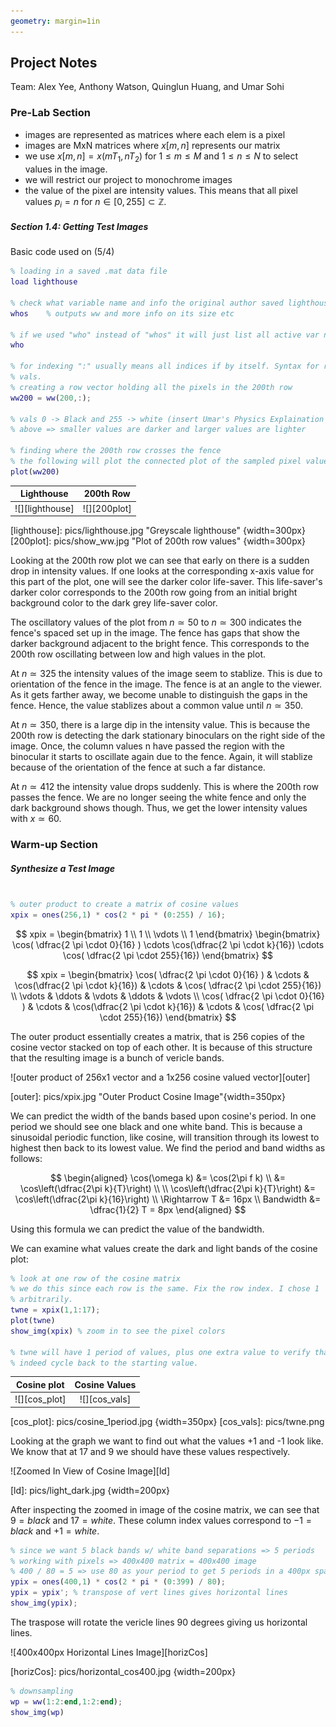 ```yaml
---
geometry: margin=1in
---
```


## Project Notes

Team: Alex Yee, Anthony Watson, Quinglun Huang, and Umar Sohi

### Pre-Lab Section

 - images are represented as matrices where each elem is a pixel
 - images are MxN matrices where $x \left[ m,n \right]$ represents our matrix
  - we use $x\left[m,n\right] = x(mT_1,nT_2)$ for $1 \leq m \leq M$ and 
$1 \leq n \leq N$ to select values in the image.
 - we will restrict our project to monochrome images
 - the value of the pixel are intensity values. This means that all pixel values
 $p_i = n$ for $n \in \left[ 0,255 \right] \subset \mathbb{Z}$.

##### Section 1.4: Getting Test Images

Basic code used on (5/4)

```matlab
% loading in a saved .mat data file
load lighthouse

% check what variable name and info the original author saved lighthouse as
whos    % outputs ww and more info on its size etc

% if we used "who" instead of "whos" it will just list all active var names
who

% for indexing ":" usually means all indices if by itself. Syntax for range of
% vals. 
% creating a row vector holding all the pixels in the 200th row
ww200 = ww(200,:);

% vals 0 -> Black and 255 -> white (insert Umar's Physics Explaination here)
% above => smaller values are darker and larger values are lighter

% finding where the 200th row crosses the fence
% the following will plot the connected plot of the sampled pixel values
plot(ww200)

```

Lighthouse | 200th Row
:---:|:---:
![][lighthouse] | ![][200plot]


[lighthouse]: pics/lighthouse.jpg "Greyscale lighthouse" {width=300px}  
[200plot]: pics/show_ww.jpg "Plot of 200th row values" {width=300px}

Looking at the 200th row plot we can see that early on there is a sudden drop in
intensity values. If one looks at the corresponding x-axis value for this part
of the plot, one will see the darker color life-saver. This life-saver's darker
color corresponds to the 200th row going from an initial bright background color
to the dark grey life-saver color.

The oscillatory values of the plot from $n \simeq 50$ to $n \simeq 300$ indicates
the fence's spaced set up in the image. The fence has gaps that show the darker
background adjacent to the bright fence. This corresponds to the 200th row
oscillating between low and high values in the plot.

At $n \simeq 325$ the intensity values of the image seem to stablize. This is
due to orientation of the fence in the image. The fence is at an angle to the
viewer. As it gets farther away, we become unable to distinguish the gaps in the
fence. Hence, the value stablizes about a common value until $n \simeq 350$.

At $n \simeq 350$, there is a large dip in the intensity value. This is
because the 200th row is detecting the dark stationary binoculars on the right
side of the image. Once, the column values n have passed the region with the
binocular it starts to oscillate again due to the fence. Again, it will stablize
because of the orientation of the fence at such a far distance. 

At $n \simeq 412$ the intensity value drops suddenly. This is where the 200th
row passes the fence. We are no longer seeing the white fence and only the dark
background shows though. Thus, we get the lower intensity values with $x \simeq
60$.

### Warm-up Section

##### Synthesize a Test Image

```matlab

% outer product to create a matrix of cosine values
xpix = ones(256,1) * cos(2 * pi * (0:255) / 16);

```

$$
xpix = 
    \begin{bmatrix}
    1 \\
    1 \\
    \vdots \\
    1
    \end{bmatrix}
    \begin{bmatrix}
    \cos( \dfrac{2 \pi \cdot 0}{16} ) \cdots \cos(\dfrac{2 \pi \cdot k}{16}) 
    \cdots \cos( \dfrac{2 \pi \cdot 255}{16}) 
    \end{bmatrix}
$$

$$
xpix = 
    \begin{bmatrix}
    \cos( \dfrac{2 \pi \cdot 0}{16} ) & \cdots & \cos(\dfrac{2 \pi \cdot k}{16}) 
    & \cdots & \cos( \dfrac{2 \pi \cdot 255}{16}) \\
    \vdots & \ddots & \vdots & \ddots & \vdots \\
    \cos( \dfrac{2 \pi \cdot 0}{16} ) & \cdots & \cos(\dfrac{2 \pi \cdot k}{16}) 
    & \cdots & \cos( \dfrac{2 \pi \cdot 255}{16}) 
    \end{bmatrix}
$$

The outer product essentially creates a matrix, that is 256 copies of the cosine
vector stacked on top of each other. It is because of this structure that the
resulting image is a bunch of vericle bands. 

![outer product of 256x1 vector and a 1x256 cosine valued vector][outer]

[outer]: pics/xpix.jpg "Outer Product Cosine Image"{width=350px}

We can predict the width of the bands based upon cosine's period. In one period
we should see one black and one white band. This is because a sinusoidal 
periodic function, like cosine, will transition through its lowest to highest then back to its lowest value. We find the period and band widths as follows:

$$
\begin{aligned}
    \cos(\omega k) &= \cos(2\pi f k) \\
                   &= \cos\left(\dfrac{2\pi k}{T}\right) \\
                   \\
    \cos\left(\dfrac{2\pi k}{T}\right) &= \cos\left(\dfrac{2\pi k}{16}\right) \\
    \Rightarrow  T &= 16px \\
        Bandwidth  &= \dfrac{1}{2} T = 8px
\end{aligned}
$$

Using this formula we can predict the value of the bandwidth.

We can examine what values create the dark and light bands of the cosine plot:
```matlab
% look at one row of the cosine matrix
% we do this since each row is the same. Fix the row index. I chose 1
% arbitrarily.
twne = xpix(1,1:17);
plot(twne)
show_img(xpix) % zoom in to see the pixel colors

% twne will have 1 period of values, plus one extra value to verify that we
% indeed cycle back to the starting value.
```
Cosine plot | Cosine Values 
:---: | :---:
![][cos_plot] | ![][cos_vals]

[cos_plot]: pics/cosine_1period.jpg {width=350px}
[cos_vals]: pics/twne.png

Looking at the graph we want to find out what the values +1 and -1 look like. We
know that at 17 and 9 we should have these values respectively. 

![Zoomed In View of Cosine Image][ld]

[ld]: pics/light_dark.jpg {width=200px} 

After inspecting the zoomed in image of the cosine matrix, we can see that $9 =
black$ and $17 = white$. These column index values correspond to $-1 = black$
and $+1 = white$.


```matlab
% since we want 5 black bands w/ white band separations => 5 periods
% working with pixels => 400x400 matrix = 400x400 image
% 400 / 80 = 5 => use 80 as your period to get 5 periods in a 400px span
ypix = ones(400,1) * cos(2 * pi * (0:399) / 80);
ypix = ypix'; % transpose of vert lines gives horizontal lines
show_img(ypix);
```

The traspose will rotate the vericle lines 90 degrees giving us horizontal
lines.

![400x400px Horizontal Lines Image][horizCos]

[horizCos]: pics/horizontal_cos400.jpg {width=200px}


```matlab
% downsampling
wp = ww(1:2:end,1:2:end);
show_img(wp)
```
